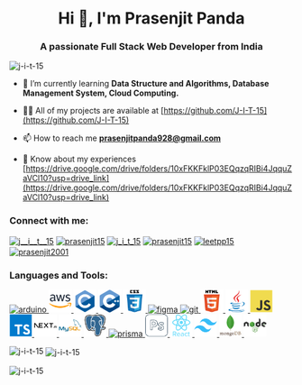 <h1 align="center">Hi 👋, I'm Prasenjit Panda</h1>
<h3 align="center">A passionate Full Stack Web Developer from India</h3>
<p align="left"> <img src="https://komarev.com/ghpvc/?username=j-i-t-15&label=Profile%20views&color=0e75b6&style=flat" alt="j-i-t-15" /> </p>

- 🌱 I’m currently learning **Data Structure and Algorithms, Database Management System, Cloud Computing.**

- 👨‍💻 All of my projects are available at [https://github.com/J-I-T-15](https://github.com/J-I-T-15)

- 📫 How to reach me **prasenjitpanda928@gmail.com**

- 📄 Know about my experiences [https://drive.google.com/drive/folders/10xFKKFklP03EQqzqRIBi4JqquZaVCl10?usp=drive_link](https://drive.google.com/drive/folders/10xFKKFklP03EQqzqRIBi4JqquZaVCl10?usp=drive_link)

<h3 align="left">Connect with me:</h3>
<p align="left">
<a href="https://twitter.com/j__i__t__15" target="blank"><img align="center" src="https://img.icons8.com/?size=100&id=bG29Ckcdp6YP&format=png&color=000000" alt="j__i__t__15" height="30" width="40" /></a>
<a href="https://linkedin.com/in/prasenjit15" target="blank"><img align="center" src="https://raw.githubusercontent.com/rahuldkjain/github-profile-readme-generator/master/src/images/icons/Social/linked-in-alt.svg" alt="prasenjit15" height="30" width="40" /></a>
<a href="https://instagram.com/j_i_t_15" target="blank"><img align="center" src="https://raw.githubusercontent.com/rahuldkjain/github-profile-readme-generator/master/src/images/icons/Social/instagram.svg" alt="j_i_t_15" height="30" width="40" /></a>
<a href="https://www.codechef.com/users/prasenjit15" target="blank"><img align="center" src="https://img.icons8.com/?size=100&id=O4SEeX66BY8o&format=png&color=000000" alt="prasenjit15" height="30" width="40" /></a>
<a href="https://www.leetcode.com/leetpp15" target="blank"><img align="center" src="https://raw.githubusercontent.com/rahuldkjain/github-profile-readme-generator/master/src/images/icons/Social/leet-code.svg" alt="leetpp15" height="30" width="40" /></a>
<a href="https://auth.geeksforgeeks.org/user/prasenjit2001" target="blank"><img align="center" src="https://raw.githubusercontent.com/rahuldkjain/github-profile-readme-generator/master/src/images/icons/Social/geeks-for-geeks.svg" alt="prasenjit2001" height="30" width="40" /></a>
</p>

<h3 align="left">Languages and Tools:</h3>
<p align="left"> 
    <a href="https://www.arduino.cc/" target="_blank" rel="noreferrer"> 
        <img src="https://cdn.worldvectorlogo.com/logos/arduino-1.svg" alt="arduino" width="40" height="40"/> 
    </a> 
    <a href="https://aws.amazon.com" target="_blank" rel="noreferrer"> 
        <img src="https://raw.githubusercontent.com/devicons/devicon/master/icons/amazonwebservices/amazonwebservices-original-wordmark.svg" alt="aws" width="40" height="40"/> 
    </a> 
    <a href="https://www.cprogramming.com/" target="_blank" rel="noreferrer"> 
        <img src="https://raw.githubusercontent.com/devicons/devicon/master/icons/c/c-original.svg" alt="c" width="40" height="40"/> 
    </a> 
    <a href="https://www.w3schools.com/cpp/" target="_blank" rel="noreferrer"> 
        <img src="https://raw.githubusercontent.com/devicons/devicon/master/icons/cplusplus/cplusplus-original.svg" alt="cplusplus" width="40" height="40"/> 
    </a> 
    <a href="https://www.w3schools.com/css/" target="_blank" rel="noreferrer"> 
        <img src="https://raw.githubusercontent.com/devicons/devicon/master/icons/css3/css3-original-wordmark.svg" alt="css3" width="40" height="40"/> 
    </a> 
    <a href="https://www.figma.com/" target="_blank" rel="noreferrer"> 
        <img src="https://www.vectorlogo.zone/logos/figma/figma-icon.svg" alt="figma" width="40" height="40"/> 
    </a> 
    <a href="https://git-scm.com/" target="_blank" rel="noreferrer"> 
        <img src="https://www.vectorlogo.zone/logos/git-scm/git-scm-icon.svg" alt="git" width="40" height="40"/> 
    </a> 
    <a href="https://www.w3.org/html/" target="_blank" rel="noreferrer"> 
        <img src="https://raw.githubusercontent.com/devicons/devicon/master/icons/html5/html5-original-wordmark.svg" alt="html5" width="40" height="40"/> 
    </a> 
    <a href="https://www.java.com" target="_blank" rel="noreferrer"> 
        <img src="https://raw.githubusercontent.com/devicons/devicon/master/icons/java/java-original.svg" alt="java" width="40" height="40"/> 
    </a> 
    <a href="https://developer.mozilla.org/en-US/docs/Web/JavaScript" target="_blank" rel="noreferrer"> 
        <img src="https://raw.githubusercontent.com/devicons/devicon/master/icons/javascript/javascript-original.svg" alt="javascript" width="40" height="40"/> 
    </a> 
    <a href="https://www.typescriptlang.org/" target="_blank" rel="noreferrer"> 
        <img src="https://raw.githubusercontent.com/devicons/devicon/master/icons/typescript/typescript-original.svg" alt="typescript" width="40" height="40"/> 
    </a> 
    <a href="https://nextjs.org/" target="_blank" rel="noreferrer"> 
        <img src="https://raw.githubusercontent.com/devicons/devicon/master/icons/nextjs/nextjs-original-wordmark.svg" alt="nextjs" width="40" height="40"/> 
    </a> 
    <a href="https://www.mysql.com/" target="_blank" rel="noreferrer"> 
        <img src="https://raw.githubusercontent.com/devicons/devicon/master/icons/mysql/mysql-original-wordmark.svg" alt="mysql" width="40" height="40"/> 
    </a> 
    <a href="https://www.postgresql.org/" target="_blank" rel="noreferrer"> 
        <img src="https://raw.githubusercontent.com/devicons/devicon/master/icons/postgresql/postgresql-original.svg" alt="postgresql" width="40" height="40"/> 
    </a> 
    <a href="https://www.prisma.io/" target="_blank" rel="noreferrer"> 
        <img src="https://raw.githubusercontent.com/prisma/prisma/master/docs/public/static/favicon-32x32.png" alt="prisma" width="40" height="40"/> 
    </a> 
    <a href="https://www.photoshop.com/en" target="_blank" rel="noreferrer"> 
        <img src="https://raw.githubusercontent.com/devicons/devicon/master/icons/photoshop/photoshop-line.svg" alt="photoshop" width="40" height="40"/> 
    </a> 
    <a href="https://reactjs.org/" target="_blank" rel="noreferrer"> 
        <img src="https://raw.githubusercontent.com/devicons/devicon/master/icons/react/react-original-wordmark.svg" alt="react" width="40" height="40"/> 
    </a>
    <a href="https://tailwindcss.com/" target="_blank" rel="noreferrer"> 
        <img src="https://raw.githubusercontent.com/devicons/devicon/master/icons/tailwindcss/tailwindcss-plain.svg" alt="tailwindcss" width="40" height="40"/> 
    </a>
    <a href="https://www.mongodb.com/" target="_blank" rel="noreferrer"> 
        <img src="https://raw.githubusercontent.com/devicons/devicon/master/icons/mongodb/mongodb-original-wordmark.svg" alt="mongodb" width="40" height="40"/> 
    </a> 
    <a href="https://nodejs.org/" target="_blank" rel="noreferrer"> 
        <img src="https://raw.githubusercontent.com/devicons/devicon/master/icons/nodejs/nodejs-original-wordmark.svg" alt="nodejs" width="40" height="40"/> 
    </a>
</p>



<p><img align="left" src="https://github-readme-stats.vercel.app/api/top-langs?username=j-i-t-15&show_icons=true&locale=en&layout=compact" alt="j-i-t-15" /></p>

<p>&nbsp;<img align="center" src="https://github-readme-stats.vercel.app/api?username=j-i-t-15&show_icons=true&locale=en" alt="j-i-t-15" /></p>

<p><img align="center" src="https://github-readme-streak-stats.herokuapp.com/?user=j-i-t-15&" alt="j-i-t-15" /></p>
